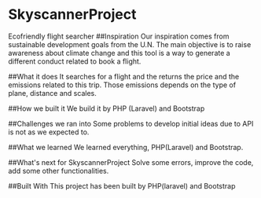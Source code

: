 # SkyscannerProject
Ecofriendly flight searcher
##Inspiration
Our inspiration comes from sustainable development goals from the U.N. The main objective is to raise awareness about climate change and this tool is a way to generate a different conduct related to book a flight.

##What it does
It searches for a flight and the returns the price and the emissions related to this trip. Those emissions depends on the type of plane, distance and scales.

##How we built it
We build it by PHP (Laravel) and Bootstrap

##Challenges we ran into
Some problems to develop initial ideas due to API is not as we expected to.

##What we learned
We learned everything, PHP(Laravel) and Bootstrap.

##What's next for SkyscannerProject
Solve some errors, improve the code, add some other functionalities.

##Built With
This project has been built by PHP(laravel) and Bootstrap
